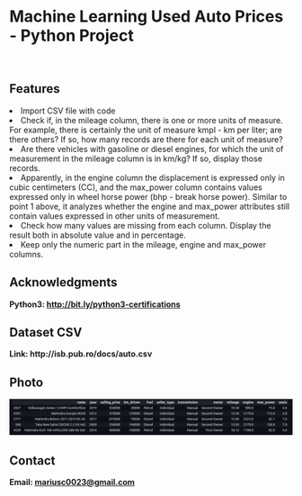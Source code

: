<h1> Machine Learning Used Auto Prices - Python Project</h1>
<br>
<h2>Features</h2>
<li>Import CSV file with code</li>
<li>Check if, in the mileage column, there is one or more units of measure. For example, there is certainly the unit of measure kmpl - km per liter; are there others? If so, how many records are there for each unit of measure?</li>
<li>Are there vehicles with gasoline or diesel engines, for which the unit of measurement in the mileage column is in km/kg? If so, display those records.</li>
<li>Apparently, in the engine column the displacement is expressed only in cubic centimeters (CC), and the max_power column contains values ​​expressed only in wheel horse power (bhp - break horse power). Similar to point 1 above, it analyzes whether the engine and max_power attributes still contain values ​​expressed in other units of measurement.</li>
<li>Check how many values ​​are missing from each column. Display the result both in absolute value and in percentage.</li>
<li>Keep only the numeric part in the mileage, engine and max_power columns.</li>




<h2>Acknowledgments</h2>

<b> Python3: http://bit.ly/python3-certifications <b>
<br>

<h2>Dataset CSV</h2>
<b> Link: http://isb.pub.ro/docs/auto.csv
<br>

<h2>Photo</h2>
<img src="image.png">
<br>


<h2>Contact</h2>

<b> Email: mariusc0023@gmail.com </b>
